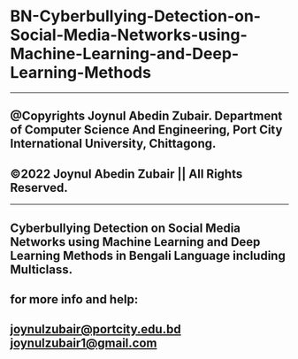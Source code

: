 # BN-Cyberbullying-Detection-on-Social-Media-Networks-using-Machine-Learning-and-Deep-Learning-Methods
-----------------------------

@Copyrights Joynul Abedin Zubair. Department of Computer Science And Engineering, Port City International University, Chittagong.
-----------------------------
©2022 Joynul Abedin Zubair || All Rights Reserved.
-----------------------------
-----------------------------

Cyberbullying Detection on Social Media Networks using Machine Learning and Deep Learning Methods in Bengali Language including Multiclass.
-----------------------------
for more info and help:
-----------------------------
joynulzubair@portcity.edu.bd
joynulzubair1@gmail.com
-----------------------------

